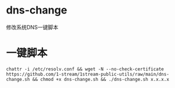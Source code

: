 # dns-change
修改系统DNS一键脚本
# 一键脚本
`chattr -i /etc/resolv.conf && wget -N --no-check-certificate https://github.com/1-stream/1stream-public-utils/raw/main/dns-change.sh && chmod +x dns-change.sh && ./dns-change.sh x.x.x.x`
